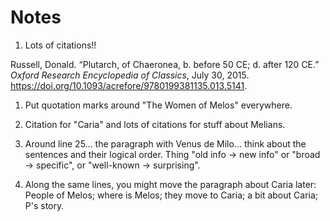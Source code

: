 # Notes

1. Lots of citations!!

Russell, Donald. “Plutarch, of Chaeronea, b. before 50 CE; d. after 120 CE.” *Oxford Research Encyclopedia of Classics*, July 30, 2015. https://doi.org/10.1093/acrefore/9780199381135.013.5141.

1. Put quotation marks around "The Women of Melos" everywhere.

1. Citation for "Caria" and lots of citations for stuff about Melians.

1. Around line 25… the paragraph with Venus de Milo… think about the sentences and their logical order. Thing "old info -> new info" or "broad -> specific", or "well-known -> surprising".

1. Along the same lines, you might move the paragraph about Caria later: People of Melos; where is Melos; they move to Caria; a bit about Caria; P's story.
